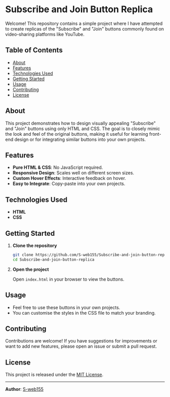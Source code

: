 # Subscribe and Join Button Replica

Welcome! This repository contains a simple project where I have attempted to create replicas of the "Subscribe" and "Join" buttons commonly found on video-sharing platforms like YouTube.

## Table of Contents

- [About](#about)
- [Features](#features)
- [Technologies Used](#technologies-used)
- [Getting Started](#getting-started)
- [Usage](#usage)
- [Contributing](#contributing)
- [License](#license)

## About

This project demonstrates how to design visually appealing "Subscribe" and "Join" buttons using only HTML and CSS. The goal is to closely mimic the look and feel of the original buttons, making it useful for learning front-end design or for integrating similar buttons into your own projects.

## Features

- **Pure HTML & CSS**: No JavaScript required.
- **Responsive Design**: Scales well on different screen sizes.
- **Custom Hover Effects**: Interactive feedback on hover.
- **Easy to Integrate**: Copy-paste into your own projects.

## Technologies Used

- **HTML**
- **CSS**

## Getting Started

1. **Clone the repository**

   ```bash
   git clone https://github.com/S-web155/Subscribe-and-join-button-replica.git
   cd Subscribe-and-join-button-replica
   ```

2. **Open the project**

   Open `index.html` in your browser to view the buttons.

## Usage

- Feel free to use these buttons in your own projects.
- You can customise the styles in the CSS file to match your branding.

## Contributing

Contributions are welcome! If you have suggestions for improvements or want to add new features, please open an issue or submit a pull request.

## License

This project is released under the [MIT License](LICENSE).

---

**Author**: [S-web155](https://github.com/S-web155)

